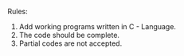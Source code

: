 Rules:
1. Add working programs written in C - Language.
2. The code should be complete.
3. Partial codes are not accepted.
